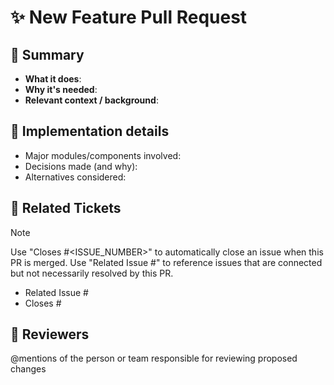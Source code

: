 # ✨ New Feature Pull Request

## 📄 Summary

<!-- Describe the new feature -->
- **What it does**:
- **Why it's needed**:
- **Relevant context / background**:

## 🧩 Implementation details

<!-- Key details about the implementation -->
- Major modules/components involved:
- Decisions made (and why):
- Alternatives considered:

## 🔗 Related Tickets

> [!NOTE]
> Use "Closes #<ISSUE_NUMBER>" to automatically close an issue when this PR is merged.
> Use "Related Issue #" to reference issues that are connected but not necessarily resolved by this PR.

- Related Issue #
- Closes #

## 👥 Reviewers

@mentions of the person or team responsible for reviewing proposed changes

